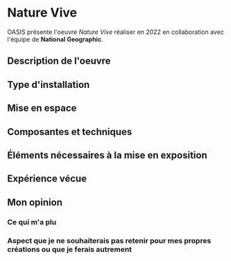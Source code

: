 # Nature Vive
OASIS présente l'oeuvre *Nature Vive* réaliser en 2022 en collaboration avec l'équipe de **National Geographic**.

## Description de l'oeuvre


## Type d'installation


## Mise en espace


## Composantes et techniques


## Éléments nécessaires à la mise en exposition


##  Expérience vécue


## Mon opinion
### Ce qui m'a plu


###  Aspect que je ne souhaiterais pas retenir pour mes propres créations ou que je ferais autrement

